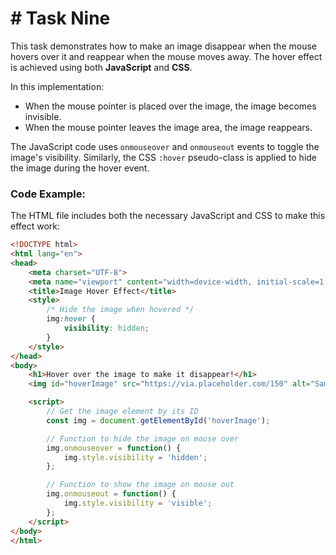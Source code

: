 # # Task Nine

This task demonstrates how to make an image disappear when the mouse hovers over it and reappear when the mouse moves away. The hover effect is achieved using both **JavaScript** and **CSS**.

In this implementation:
- When the mouse pointer is placed over the image, the image becomes invisible.
- When the mouse pointer leaves the image area, the image reappears.

The JavaScript code uses `onmouseover` and `onmouseout` events to toggle the image's visibility. Similarly, the CSS `:hover` pseudo-class is applied to hide the image during the hover event.

### Code Example:

The HTML file includes both the necessary JavaScript and CSS to make this effect work:

```html
<!DOCTYPE html>
<html lang="en">
<head>
    <meta charset="UTF-8">
    <meta name="viewport" content="width=device-width, initial-scale=1.0">
    <title>Image Hover Effect</title>
    <style>
        /* Hide the image when hovered */
        img:hover {
            visibility: hidden;
        }
    </style>
</head>
<body>
    <h1>Hover over the image to make it disappear!</h1>
    <img id="hoverImage" src="https://via.placeholder.com/150" alt="Sample Image">

    <script>
        // Get the image element by its ID
        const img = document.getElementById('hoverImage');

        // Function to hide the image on mouse over
        img.onmouseover = function() {
            img.style.visibility = 'hidden';
        };

        // Function to show the image on mouse out
        img.onmouseout = function() {
            img.style.visibility = 'visible';
        };
    </script>
</body>
</html>
